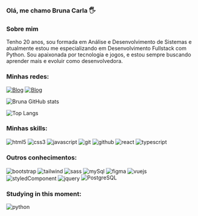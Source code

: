 ### Olá, me chamo Bruna Carla 🖐️
### Sobre mim
Tenho 20 anos, sou formada em Análise e Desenvolvimento de Sistemas e atualmente estou me especializando em Desenvolvimento Fullstack com Python. Sou apaixonada por tecnologia e jogos, e estou sempre buscando aprender mais e evoluir como desenvolvedora.

### Minhas redes:
[![Blog](https://img.shields.io/badge/LinkedIn-0077B5?style=for-the-badge&logo=linkedin&logoColor=white)](https://www.linkedin.com/in/brunacribeiro/) 
[![Blog](https://img.shields.io/badge/Instagram-E4405F?style=for-the-badge&logo=instagram&logoColor=white)](https://instagram.com/bruna_sntg0)

![Bruna GitHub stats](https://github-readme-stats.vercel.app/api?username=santiagobruna&show_icons=true&theme=synthwave)

![Top Langs](https://github-readme-stats.vercel.app/api/top-langs/?username=santiagobruna&hide_progress=false)
### Minhas skills:

<div style=" display: inline_block">
    <img align="center" alt="html5" src="https://img.shields.io/badge/HTML5-E34F26?style=for-the-badge&logo=html5&logoColor=white"/>
     <img align="center" alt="css3" src="https://img.shields.io/badge/CSS3-1572B6?style=for-the-badge&logo=css3&logoColor=white"/> 
     <img align="center" alt="javascript" src="https://img.shields.io/badge/JavaScript-323330?style=for-the-badge&logo=javascript&logoColor=F7DF1E"/> 
     <img align="center" alt="git" src="https://img.shields.io/badge/GIT-E44C30?style=for-the-badge&logo=git&logoColor=white"/>
     <img align="center" alt="github" src="https://img.shields.io/badge/GitHub-100000?style=for-the-badge&logo=github&logoColor=white"/>
      <img align="center" alt="react" src="https://img.shields.io/badge/React-20232A?style=for-the-badge&logo=react&logoColor=61DAFB"/> 
      <img align="center" alt="typescript" src="https://img.shields.io/badge/TypeScript-007ACC?style=for-the-badge&logo=typescript&logoColor=white"/>
   
      
</div>

### Outros conhecimentos:
<div style=" display: inline_block">
    <img align="center" alt="bootstrap" src="https://img.shields.io/badge/Bootstrap-563D7C?style=for-the-badge&logo=bootstrap&logoColor=white"/>
     <img align="center" alt="tailwind" src="https://img.shields.io/badge/Tailwind_CSS-38B2AC?style=for-the-badge&logo=tailwind-css&logoColor=white"/> 
  <img align="center" alt="sass" src="https://img.shields.io/badge/Sass-CC6699?style=for-the-badge&logo=sass&logoColor=white"/> 
    <img align="center" alt="mySql" src="https://img.shields.io/badge/MySQL-005C84?style=for-the-badge&logo=mysql&logoColor=white"/>
    <img align="center" alt="figma" src="https://img.shields.io/badge/Figma-F24E1E?style=for-the-badge&logo=figma&logoColor=white"/>
    <img align="center" alt="vuejs" src="https://img.shields.io/badge/Vue.js-35495E?style=for-the-badge&logo=vue.js&logoColor=4FC08D"/>
    <img align="center" alt="styledComponent" src="https://img.shields.io/badge/styled--components-DB7093?style=for-the-badge&logo=styled-components&logoColor=white"/>
    <img align="center" alt="jquery" src="https://img.shields.io/badge/jQuery-0769AD?style=for-the-badge&logo=jquery&logoColor=white"/>
    <img src="https://img.shields.io/badge/PostgreSQL-4169E1?style=for-the-badge&logo=postgresql&logoColor=white" alt="PostgreSQL"/>

</div>

### Studying in this moment:

<div style=" display: inline_block">
    <img align="center" alt="python" src="https://img.shields.io/badge/Python-3776AB?style=for-the-badge&logo=python&logoColor=white"/>
</div>
